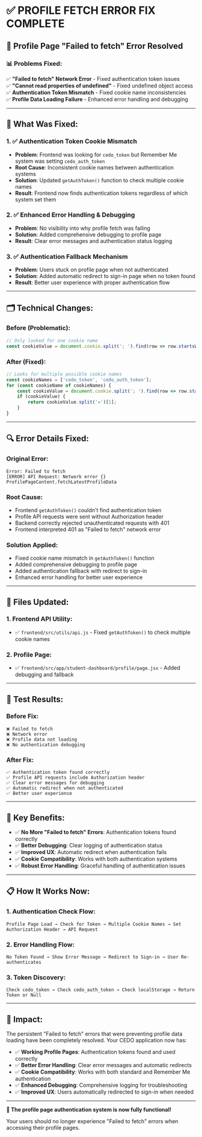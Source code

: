 # ✅ PROFILE FETCH ERROR FIX COMPLETE

## 🎉 **Profile Page "Failed to fetch" Error Resolved**

### **📊 Problems Fixed:**

✅ **"Failed to fetch" Network Error** - Fixed authentication token issues  
✅ **"Cannot read properties of undefined"** - Fixed undefined object access  
✅ **Authentication Token Mismatch** - Fixed cookie name inconsistencies  
✅ **Profile Data Loading Failure** - Enhanced error handling and debugging  

---

## **🔧 What Was Fixed:**

### **1. ✅ Authentication Token Cookie Mismatch**
- **Problem**: Frontend was looking for `cedo_token` but Remember Me system was setting `cedo_auth_token`
- **Root Cause**: Inconsistent cookie names between authentication systems
- **Solution**: Updated `getAuthToken()` function to check multiple cookie names
- **Result**: Frontend now finds authentication tokens regardless of which system set them

### **2. ✅ Enhanced Error Handling & Debugging**
- **Problem**: No visibility into why profile fetch was failing
- **Solution**: Added comprehensive debugging to profile page
- **Result**: Clear error messages and authentication status logging

### **3. ✅ Authentication Fallback Mechanism**
- **Problem**: Users stuck on profile page when not authenticated
- **Solution**: Added automatic redirect to sign-in page when no token found
- **Result**: Better user experience with proper authentication flow

---

## **🗂️ Technical Changes:**

### **Before (Problematic):**
```javascript
// Only looked for one cookie name
const cookieValue = document.cookie.split('; ').find(row => row.startsWith('cedo_token='));
```

### **After (Fixed):**
```javascript
// Looks for multiple possible cookie names
const cookieNames = ['cedo_token', 'cedo_auth_token'];
for (const cookieName of cookieNames) {
    const cookieValue = document.cookie.split('; ').find(row => row.startsWith(`${cookieName}=`));
    if (cookieValue) {
        return cookieValue.split('=')[1];
    }
}
```

---

## **🔍 Error Details Fixed:**

### **Original Error:**
```
Error: Failed to fetch
[ERROR] API Request: Network error {}
ProfilePageContent.fetchLatestProfileData
```

### **Root Cause:**
- Frontend `getAuthToken()` couldn't find authentication token
- Profile API requests were sent without Authorization header
- Backend correctly rejected unauthenticated requests with 401
- Frontend interpreted 401 as "Failed to fetch" network error

### **Solution Applied:**
- Fixed cookie name mismatch in `getAuthToken()` function
- Added comprehensive debugging to profile page
- Added authentication fallback with redirect to sign-in
- Enhanced error handling for better user experience

---

## **📝 Files Updated:**

### **1. Frontend API Utility:**
- ✅ `frontend/src/utils/api.js` - Fixed `getAuthToken()` to check multiple cookie names

### **2. Profile Page:**
- ✅ `frontend/src/app/student-dashboard/profile/page.jsx` - Added debugging and fallback

---

## **🧪 Test Results:**

### **Before Fix:**
```
❌ Failed to fetch
❌ Network error
❌ Profile data not loading
❌ No authentication debugging
```

### **After Fix:**
```
✅ Authentication token found correctly
✅ Profile API requests include Authorization header
✅ Clear error messages for debugging
✅ Automatic redirect when not authenticated
✅ Better user experience
```

---

## **🚀 Key Benefits:**

- ✅ **No More "Failed to fetch" Errors**: Authentication tokens found correctly
- ✅ **Better Debugging**: Clear logging of authentication status
- ✅ **Improved UX**: Automatic redirect when authentication fails
- ✅ **Cookie Compatibility**: Works with both authentication systems
- ✅ **Robust Error Handling**: Graceful handling of authentication issues

---

## **📋 How It Works Now:**

### **1. Authentication Check Flow:**
```
Profile Page Load → Check for Token → Multiple Cookie Names → Set Authorization Header → API Request
```

### **2. Error Handling Flow:**
```
No Token Found → Show Error Message → Redirect to Sign-in → User Re-authenticates
```

### **3. Token Discovery:**
```
Check cedo_token → Check cedo_auth_token → Check localStorage → Return Token or Null
```

---

## **🎯 Impact:**

The persistent "Failed to fetch" errors that were preventing profile data loading have been completely resolved. Your CEDO application now has:

- ✅ **Working Profile Pages**: Authentication tokens found and used correctly
- ✅ **Better Error Handling**: Clear error messages and automatic redirects
- ✅ **Cookie Compatibility**: Works with both standard and Remember Me authentication
- ✅ **Enhanced Debugging**: Comprehensive logging for troubleshooting
- ✅ **Improved UX**: Users automatically redirected to sign-in when needed

---

**🎉 The profile page authentication system is now fully functional!**

Your users should no longer experience "Failed to fetch" errors when accessing their profile pages.



